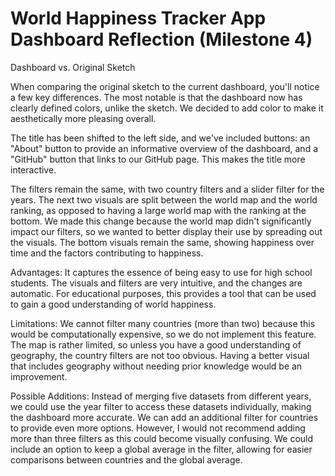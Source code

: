 # World Happiness Tracker App Dashboard Reflection (Milestone 4)

Dashboard vs. Original Sketch

When comparing the original sketch to the current dashboard, you'll notice a few key differences. The most notable is that the dashboard now has clearly defined colors, unlike the sketch. We decided to add color to make it aesthetically more pleasing overall.

The title has been shifted to the left side, and we've included buttons: an "About" button to provide an informative overview of the dashboard, and a "GitHub" button that links to our GitHub page. This makes the title more interactive.

The filters remain the same, with two country filters and a slider filter for the years. The next two visuals are split between the world map and the world ranking, as opposed to having a large world map with the ranking at the bottom. We made this change because the world map didn't significantly impact our filters, so we wanted to better display their use by spreading out the visuals. The bottom visuals remain the same, showing happiness over time and the factors contributing to happiness.

Advantages:
It captures the essence of being easy to use for high school students. The visuals and filters are very intuitive, and the changes are automatic. For educational purposes, this provides a tool that can be used to gain a good understanding of world happiness.

Limitations:
We cannot filter many countries (more than two) because this would be computationally expensive, so we do not implement this feature. The map is rather limited, so unless you have a good understanding of geography, the country filters are not too obvious. Having a better visual that includes geography without needing prior knowledge would be an improvement.

Possible Additions:
Instead of merging five datasets from different years, we could use the year filter to access these datasets individually, making the dashboard more accurate. We can add an additional filter for countries to provide even more options. However, I would not recommend adding more than three filters as this could become visually confusing. We could include an option to keep a global average in the filter, allowing for easier comparisons between countries and the global average.